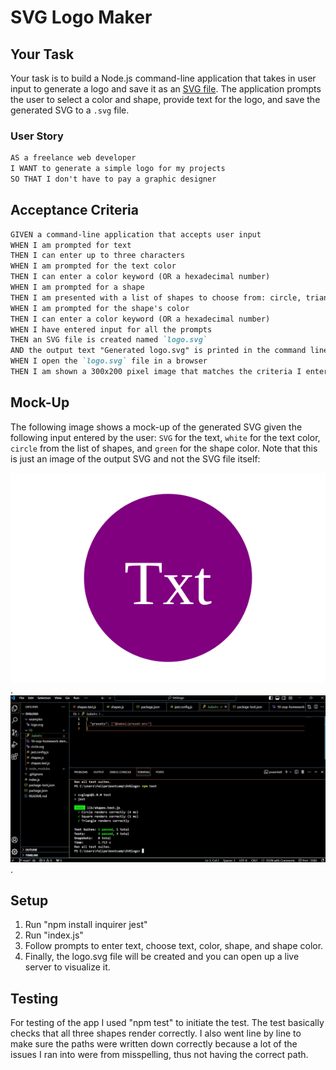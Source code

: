 # SVG Logo Maker

## Your Task

Your task is to build a Node.js command-line application that takes in user input to generate a logo and save it as an [SVG file](https://en.wikipedia.org/wiki/Scalable_Vector_Graphics). The application prompts the user to select a color and shape, provide text for the logo, and save the generated SVG to a `.svg` file.

### User Story

```md
AS a freelance web developer
I WANT to generate a simple logo for my projects
SO THAT I don't have to pay a graphic designer
```

## Acceptance Criteria

```md
GIVEN a command-line application that accepts user input
WHEN I am prompted for text
THEN I can enter up to three characters
WHEN I am prompted for the text color
THEN I can enter a color keyword (OR a hexadecimal number)
WHEN I am prompted for a shape
THEN I am presented with a list of shapes to choose from: circle, triangle, and square
WHEN I am prompted for the shape's color
THEN I can enter a color keyword (OR a hexadecimal number)
WHEN I have entered input for all the prompts
THEN an SVG file is created named `logo.svg`
AND the output text "Generated logo.svg" is printed in the command line
WHEN I open the `logo.svg` file in a browser
THEN I am shown a 300x200 pixel image that matches the criteria I entered
```

## Mock-Up

The following image shows a mock-up of the generated SVG given the following input entered by the user: `SVG` for the text, `white` for the text color, `circle` from the list of shapes, and `green` for the shape color. Note that this is just an image of the output SVG and not the SVG file itself:

![Image showing a black square with white text that reads "LoL.".](./examples/logo.svg).
![Image of the svglogo passing the test](./lib/svglogo%20test%20passed.jpg).

## Setup

1. Run "npm install inquirer jest"
2. Run "index.js"
3. Follow prompts to enter text, choose text, color, shape, and shape color.
4. Finally, the logo.svg file will be created and you can open up a live server to visualize it.

## Testing 
For testing of the app I used "npm test" to initiate the test.
The test basically checks that all three shapes render correctly.
I also went line by line to make sure the paths were written down correctly because a lot of the issues I ran into were from misspelling, thus not having the correct path.



